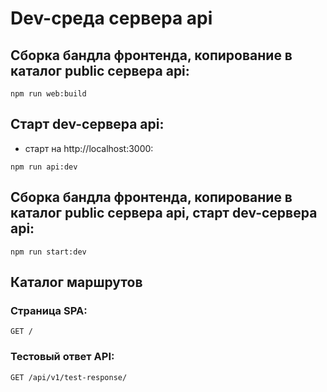 # Dev-среда сервера api

## Сборка бандла фронтенда, копирование в каталог public сервера api:

`npm run web:build`

## Старт dev-сервера api:

- старт на http://localhost:3000:

`npm run api:dev`

## Сборка бандла фронтенда, копирование в каталог public сервера api, старт dev-сервера api:

`npm run start:dev`

## Каталог маршрутов

### Страница SPA:

`GET /`

### Тестовый ответ API:

`GET /api/v1/test-response/`
